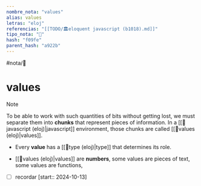```yaml
---
nombre_nota: "values"
alias: values
letras: "eloj"
referencias: "[[TODO/🏛️eloquent javascript (b1018).md]]"
tipo_nota: "📑"
hash: "f09fe"
parent_hash: "a922b"
---
```

#nota/📑


# values

> [!NOTE]
>To be able to work with such quantities of bits without getting lost, we must separate them into __chunks__ that represent pieces of information. In a [[📑javascript (eloj)|javascript]] environment, those chunks are called [[📑values (eloj)|values]].

- Every __value__ has a [[📑type  (eloj)|type]] that determines its role.

- [[📑values (eloj)|values]] are __numbers__, some values are pieces of text, some values are functions,

- [ ] recordar  [start:: 2024-10-13]